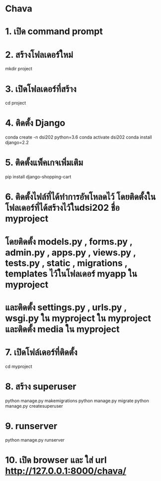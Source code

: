# Chava
# 1. เปิด command prompt

# 2. สร้างโฟลเดอร์ใหม่
mkdir project

# 3. เปิดโฟลเดอร์ที่สร้าง
cd project

# 4. ติดตั้ง Django
conda create -n dsi202 python=3.6
conda activate dsi202
conda install django=2.2

# 5. ติดตั้งแพ็คเกจเพิ่มเติม
pip install django-shopping-cart

# 6. ติดตั้งไฟล์ที่ได้ทำการอัพโหลดไว้ โดยติดตั้งในโฟลเดอร์ที่ได้สร้างไว้ในdsi202 ชื่อ myproject
# โดยติดตั้ง models.py , forms.py , admin.py , apps.py , views.py , tests.py , static , migrations , templates ไว้ในโฟลเดอร์ myapp ใน myproject
# และติดตั้ง settings.py , urls.py , wsgi.py ใน myproject ใน myproject และติดตั้ง media ใน myproject

# 7. เปิดโฟล์เดอร์ที่ติดตั้ง
cd myproject

# 8. สร้าง superuser
python manage.py makemigrations
python manage.py migrate
python manage.py createsuperuser

# 9. runserver
python manage.py runserver

# 10. เปิด browser และ ใส่ url http://127.0.0.1:8000/chava/


